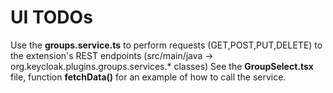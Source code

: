 # UI TODOs

Use the **groups.service.ts** to perform requests (GET,POST,PUT,DELETE) to the extension's REST endpoints (src/main/java -> org.keycloak.plugins.groups.services.* classes) 
See the **GroupSelect.tsx** file, function **fetchData()** for an example of how to call the service.